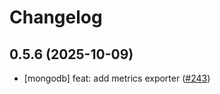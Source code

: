 # Changelog

## 0.5.6 (2025-10-09)

* [mongodb] feat: add metrics exporter ([#243](https://github.com/CloudPirates-io/helm-charts/pull/243))
